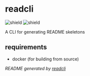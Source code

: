 # readcli

![shield](https://img.shields.io/github/license/Tch1b0/readcli) ![shield](https://img.shields.io/github/issues/Tch1b0/readcli)

A CLI for generating README skeletons

## requirements

-   docker (for building from source)

_README generated by [readcli](https://github.com/Tch1b0/readcli)_
